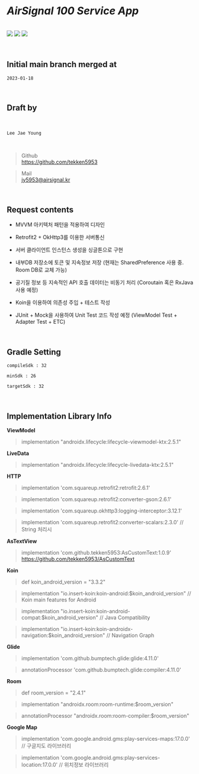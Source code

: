 _**<h1>AirSignal 100 Service App</h1>**_


<br/><img src="https://img.shields.io/badge/Android-3DDC84?style=for-the-badge&logo=Android&logoColor=white"> <img src="https://img.shields.io/badge/JAVA-007396?style=for-the-badge&logo=java&logoColor=white"> <img src="https://img.shields.io/badge/Kotlin-7F52FF?style=for-the-badge&logo=Kotlin&logoColor=white">


<br/>
<h2>Initial main branch merged at</h2>


``2023-01-18``


<br/>
<h2>Draft by</h2><br/>

``Lee Jae Young``

<br/>

> Github    
> https://github.com/tekken5953

> Mail       
> jy5953@airsignal.kr

<br/>
<h2>Request contents</h2>

* MVVM 아키텍처 패턴을 적용하여 디자인

* Retrofit2 + OkHttp3를 이용한 서버통신

* 서버 클라이언트 인스턴스 생성을 싱글톤으로 구현

* 내부DB 저장소에 토큰 및 지속정보 저장 (현재는 SharedPreference 사용 중. Room DB로 교체 가능)

* 공기질 정보 등 지속적인 API 호출 데이터는 비동기 처리 (Coroutain 혹은 RxJava 사용 예정)

* Koin을 이용하여 의존성 주입 + 테스트 작성

* JUnit + Mock을 사용하여 Unit Test 코드 작성 예정 (ViewModel Test + Adapter Test + ETC)

<br/>
<h2>Gradle Setting</h2>

``compileSdk : 32``

``minSdk : 26``

``targetSdk : 32``

<br/>
<h2>Implementation Library Info</h2>

__ViewModel__
> implementation "androidx.lifecycle:lifecycle-viewmodel-ktx:2.5.1"

__LiveData__
> implementation "androidx.lifecycle:lifecycle-livedata-ktx:2.5.1"

__HTTP__
> implementation 'com.squareup.retrofit2:retrofit:2.6.1'

> implementation 'com.squareup.retrofit2:converter-gson:2.6.1'

> implementation 'com.squareup.okhttp3:logging-interceptor:3.12.1'

> implementation 'com.squareup.retrofit2:converter-scalars:2.3.0'  // String 처리시

__AsTextView__ 
> implementation 'com.github.tekken5953:AsCustomText:1.0.9' <https://github.com/tekken5953/AsCustomText>

__Koin__

> def koin_android_version = "3.3.2"


> implementation "io.insert-koin:koin-android:$koin_android_version" // Koin main features for Android


> implementation "io.insert-koin:koin-android-compat:$koin_android_version" // Java Compatibility


> implementation "io.insert-koin:koin-androidx-navigation:$koin_android_version" // Navigation Graph

__Glide__

> implementation 'com.github.bumptech.glide:glide:4.11.0'

> annotationProcessor 'com.github.bumptech.glide:compiler:4.11.0'

__Room__

> def room_version = "2.4.1"

> implementation "androidx.room:room-runtime:$room_version"

> annotationProcessor "androidx.room:room-compiler:$room_version"

__Google Map__

 > implementation 'com.google.android.gms:play-services-maps:17.0.0' // 구글지도 라이브러리
 
 > implementation 'com.google.android.gms:play-services-location:17.0.0' // 위치정보 라이브러리




